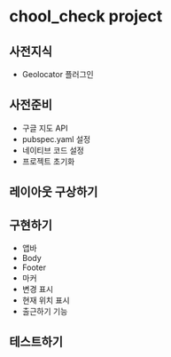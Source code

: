 # chool_check project 

## 사전지식

- Geolocator 플러그인

## 사전준비

- 구글 지도 API
- pubspec.yaml 설정
- 네이티브 코드 설정
- 프로젝트 초기화

## 레이아웃 구상하기

## 구현하기

- 앱바
- Body
- Footer
- 마커
- 변경 표시
- 현재 위치 표시
- 출근하기 기능

## 테스트하기